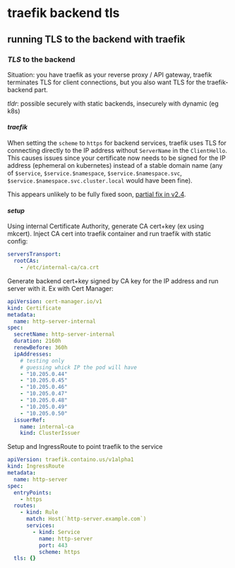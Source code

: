 # traefik backend tls

## running TLS to the backend with traefik


### _TLS_ to the backend

Situation: you have traefik as your reverse proxy / API gateway,
traefik terminates TLS for client connections,
but you also want TLS for the traefik-backend part.

_tldr_: possible securely with static backends, insecurely with dynamic (eg k8s)

#### _traefik_

When setting the `scheme` to `https` for backend services,
traefik uses TLS for connecting directly
to the IP address without `ServerName` in the `ClientHello`.
This causes issues since your certificate now needs to be signed for the
IP address (ephemeral on kubernetes) instead of a stable domain name
(any of `$service`, `$service.$namespace`, `$service.$namespace.svc`,
`$service.$namespace.svc.cluster.local` would have been fine).

This appears unlikely to be fully fixed soon,
[partial fix in v2.4](https://github.com/traefik/traefik/issues/4835).

#### _setup_

Using internal Certificate Authority, generate CA cert+key (ex using mkcert).
Inject CA cert into traefik container and run traefik with static config:

```yaml
serversTransport:
  rootCAs:
    - /etc/internal-ca/ca.crt
```

Generate backend cert+key signed by CA key for the IP address and run server with it.
Ex with Cert Manager:

```yaml
apiVersion: cert-manager.io/v1
kind: Certificate
metadata:
  name: http-server-internal
spec:
  secretName: http-server-internal
  duration: 2160h
  renewBefore: 360h
  ipAddresses:
    # testing only
    # guessing whick IP the pod will have
    - "10.205.0.44"
    - "10.205.0.45"
    - "10.205.0.46"
    - "10.205.0.47"
    - "10.205.0.48"
    - "10.205.0.49"
    - "10.205.0.50"
  issuerRef:
    name: internal-ca
    kind: ClusterIssuer
```

Setup and IngressRoute to point traefik to the service

```yaml
apiVersion: traefik.containo.us/v1alpha1
kind: IngressRoute
metadata:
  name: http-server
spec:
  entryPoints:
    - https
  routes:
    - kind: Rule
      match: Host(`http-server.example.com`)
      services:
        - kind: Service
          name: http-server
          port: 443
          scheme: https
  tls: {}
```
